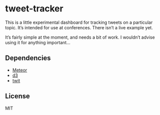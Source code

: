 # tweet-tracker

This is a little experimental dashboard for tracking tweets on a particular topic. It’s intended for use at conferences. There isn’t a live example yet.

It’s fairly simple at the moment, and needs a bit of work. I wouldn’t advise using it for anything important...

## Dependencies
* [Meteor](https://www.meteor.com)
* [d3](https://d3js.com)
* [twit](https://github.com/ttezel/twit)

## License
MIT
